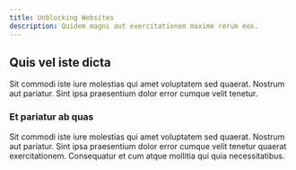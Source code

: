 ```yaml
---
title: Unblocking Websites
description: Quidem magni aut exercitationem maxime rerum eos.
---
```


## Quis vel iste dicta

Sit commodi iste iure molestias qui amet voluptatem sed quaerat. Nostrum aut pariatur.
Sint ipsa praesentium dolor error cumque velit tenetur.

### Et pariatur ab quas

Sit commodi iste iure molestias qui amet voluptatem sed quaerat. Nostrum aut pariatur.
Sint ipsa praesentium dolor error cumque velit tenetur quaerat exercitationem. Consequatur
et cum atque mollitia qui quia necessitatibus.
